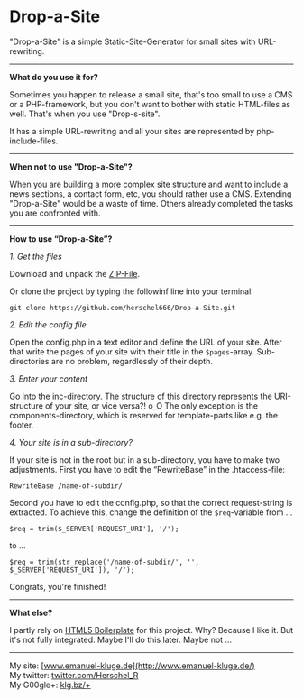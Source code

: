Drop-a-Site
===========

"Drop-a-Site" is a simple Static-Site-Generator for small sites with URL-rewriting.

_______________________

**What do you use it for?**

Sometimes you happen to release a small site, that's too small to use a CMS or a PHP-framework, but you don't want to bother with static HTML-files as well. That's when you use "Drop-s-site".

It has a simple URL-rewriting and all your sites are represented by php-include-files.

_______________________

**When not to use "Drop-a-Site"?**

When you are building a more complex site structure and want to include a news sections, a contact form, etc, you should rather use a CMS. Extending "Drop-a-Site" would be a waste of time. Others already completed the tasks you are confronted with.

______________________

**How to use “Drop-a-Site”?**

_1. Get the files_

Download and unpack the [ZIP-File](https://github.com/herschel666/Drop-a-Site/zipball/master).

Or clone the project by typing the followinf line into your terminal:

	git clone https://github.com/herschel666/Drop-a-Site.git

_2. Edit the config file_

Open the config.php in a text editor and define the URL of your site. After that write the pages of your site with their title in the `$pages`-array. Sub-directories are no problem, regardlessly of their depth.

_3. Enter your content_

Go into the inc-directory. The structure of this directory represents the URI-structure of your site, or vice versa?! o_O The only exception is the components-directory, which is reserved for template-parts like e.g. the footer.

_4. Your site is in a sub-directory?_

If your site is not in the root but in a sub-directory, you have to make two adjustments. First you have to edit the “RewriteBase” in the .htaccess-file:

	RewriteBase /name-of-subdir/

Second you have to edit the config.php, so that the correct request-string is extracted. To achieve this, change the definition of the `$req`-variable from …

	$req = trim($_SERVER['REQUEST_URI'], '/');

to …

	$req = trim(str_replace('/name-of-subdir/', '', $_SERVER['REQUEST_URI']), '/');

Congrats, you're finished!

______________________

**What else?**

I partly rely on [HTML5 Boilerplate](http://html5boilerplate.com/) for this project. Why? Because I like it. But it's not fully integrated. Maybe I'll do this later. Maybe not …

______________________

My site: [www.emanuel-kluge.de](http://www.emanuel-kluge.de/)  
My twitter: [twitter.com/Herschel_R](http://twitter.com/Herschel_R)  
My G00gle+: <a href="https://plus.google.com/102002036557153714970" rel="author">klg.bz/+</a>